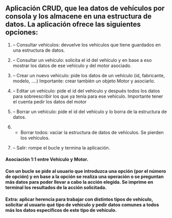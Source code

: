 ## Aplicación CRUD, que lea datos de vehículos por consola y los almacene en una estructura de datos. La aplicación ofrece las siguientes opciones:

1. – Consultar vehículos: devuelve los vehículos que tiene guardados en una estructura de datos.

2. – Consultar un vehículo: solicita el id del vehículo y en base a eso mostrar los datos de ese vehículo y del motor asociado.

3. – Crear un nuevo vehículo: pide los datos de un vehículo (id, fabricante, modelo, ....) Importante: crear también un objeto Motor y asociarlo.

4. – Editar un vehículo: pide el id del vehículo y después todos los datos para sobreescribir los que ya tenía para ese vehículo. Importante tener el cuenta pedir los datos del motor

5. – Borrar un vehículo: pide el id del vehículo y lo borra de la estructura de datos.

6. - Borrar todos: vaciar la estructura de datos de vehículos. Se pierden los vehículos.

7. – Salir: rompe el bucle y termina la aplicación.

#### Asociación 1:1 entre Vehículo y Motor.

#### Con un bucle se pide al usuario que introduzca una opción (por el número de opción) y en base a la opción se realiza una operación o se preguntan más datos para poder llevar a cabo la acción elegida. Se imprime en terminal los resultados de la acción solicitada.

#### **Extra**: aplicar herencia para trabajar con distintos tipos de vehículo, solicitar al usuario qué tipo de vehículo y pedir datos comunes a todos más los datos específicos de este tipo de vehículo.
